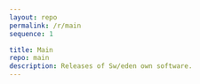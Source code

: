 ```yaml
---
layout: repo
permalink: /r/main
sequence: 1

title: Main
repo: main
description: Releases of Sw/eden own software.
---
```


